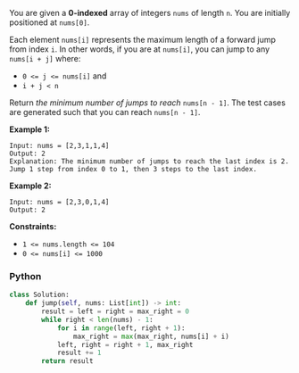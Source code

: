 You are given a  **0-indexed**  array of integers  `nums`  of length  `n`. You are initially positioned at  `nums[0]`.

Each element  `nums[i]`  represents the maximum length of a forward jump from index  `i`. In other words, if you are
at  `nums[i]`, you can jump to any  `nums[i + j]`  where:

- `0 <= j <= nums[i]`  and
- `i + j < n`

Return  _the minimum number of jumps to reach_ `nums[n - 1]`. The test cases are generated such that you can
reach  `nums[n - 1]`.

**Example 1:**

```
Input: nums = [2,3,1,1,4]
Output: 2
Explanation: The minimum number of jumps to reach the last index is 2. Jump 1 step from index 0 to 1, then 3 steps to the last index.
```

**Example 2:**

```
Input: nums = [2,3,0,1,4]
Output: 2
```

**Constraints:**

- `1 <= nums.length <= 104`
- `0 <= nums[i] <= 1000`

### Python

```python
class Solution:
    def jump(self, nums: List[int]) -> int:
        result = left = right = max_right = 0
        while right < len(nums) - 1:
            for i in range(left, right + 1):
                max_right = max(max_right, nums[i] + i)
            left, right = right + 1, max_right
            result += 1
        return result
```